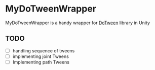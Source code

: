 # MyDoTweenWrapper
 MyDoTweenWrapper is a handy wrapper for [DoTween](http://dotween.demigiant.com/index.php) library in Unity
 
 ## TODO
- [ ] handling sequence of tweens
- [ ] implementing joint Tweens
- [ ] Implementing path Tweens 
